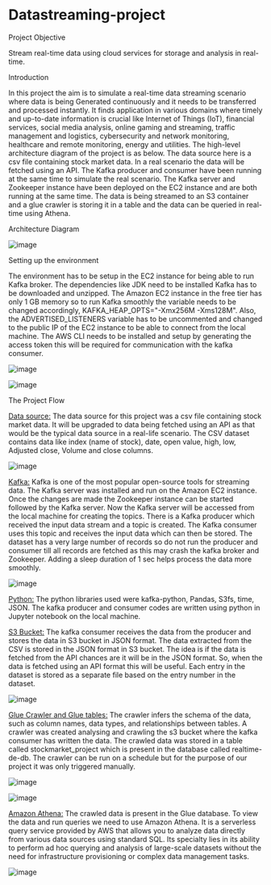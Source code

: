 # Datastreaming-project

Project Objective

Stream real-time data using cloud services for storage and analysis in real-time.

Introduction

In this project the aim is to simulate a real-time data streaming scenario where data is being Generated continuously and it needs to be transferred and processed instantly. It finds application in various domains where timely and up-to-date information is crucial like Internet of Things (IoT), financial services, social media analysis, online gaming and streaming, traffic management and logistics, cybersecurity and network monitoring, healthcare and remote monitoring, energy and utilities. The high-level architecture diagram of the project is as below.
The data source here is a csv file containing stock market data. In a real scenario the data will be fetched using an API. The Kafka producer and consumer have been running at the same time to simulate the real scenario. The Kafka server and Zookeeper instance have been deployed on the EC2 instance and are both running at the same time. The data is being streamed to an S3 container and a glue crawler is storing it in a table and the data can be queried in real-time using Athena.

Architecture Diagram


![image](https://github.com/DataCounsel/Datastreaming-project/assets/71335870/3aae44fa-5e63-4c23-ad38-b2f5360334e6)



Setting up the environment

The environment has to be setup in the EC2 instance for being able to run Kafka broker. The dependencies like JDK need to be installed Kafka has to be downloaded and unzipped. The Amazon EC2 instance in the free tier has only 1 GB memory so to run Kafka smoothly the variable needs to be  changed accordingly, KAFKA_HEAP_OPTS="-Xmx256M -Xms128M". Also, the ADVERTISED_LISTENERS variable has to be uncommented and changed to the public IP of the EC2 instance to be able to connect from the local machine. The AWS CLI needs to be installed and setup by generating the access token this will be required for communication with the kafka consumer.

 
 ![image](https://github.com/DataCounsel/Datastreaming-project/assets/71335870/2b49c289-e98f-4f4c-bde2-c135d6475427)

![image](https://github.com/DataCounsel/Datastreaming-project/assets/71335870/7b8b8052-cb02-4aac-b207-a76af0869388)

 

The Project Flow

<ins>Data source:</ins> The data source for this project was a csv file containing stock market data. It will be upgraded to data being fetched using an API as that would be the typical data source in a real-life scenario. The CSV dataset contains data like index (name of stock), date, open value, high, low, Adjusted close, Volume and close columns. 

![image](https://github.com/DataCounsel/Datastreaming-project/assets/71335870/1c7ffe05-7012-47e3-8ffd-60c084205ae9)
 

<ins>Kafka:</ins> Kafka is one of the most popular open-source tools for streaming data. The Kafka server was installed and run on the Amazon EC2 instance. 
Once the changes are made the Zookeeper instance can be started followed by the Kafka server. Now the Kafka server will be accessed from the local machine for creating the topics. There is a Kafka producer which received the input data stream and a topic is created. The Kafka consumer uses this topic and receives the input data which can then be stored. The dataset has a very large number of records so do not run the producer and consumer till all records are fetched as this may crash the kafka broker and Zookeeper. Adding a sleep duration of 1 sec helps process the data more smoothly.

![image](https://github.com/DataCounsel/Datastreaming-project/assets/71335870/c9a93e93-9ac5-4278-a3a9-2185ed21cc79)

<ins>Python:</ins> The python libraries used were kafka-python, Pandas, S3fs, time, JSON. The kafka producer and consumer codes are written using python in Jupyter notebook on the local machine.



<ins>S3 Bucket:</ins> The kafka consumer receives the data from the producer and stores the data in S3 bucket in JSON format. The data extracted from the CSV is stored in the JSON format in S3 bucket. The idea is if the data is fetched from the API chances are it will be in the JSON format. So, when the data is fetched using an API format this will be useful. Each entry in the dataset is stored as a separate file based on the entry number in the dataset. 

![image](https://github.com/DataCounsel/Datastreaming-project/assets/71335870/a65eabb3-9823-4786-b72f-54983d3b4af3)


<ins>Glue Crawler and Glue tables:</ins> The crawler infers the schema of the data, such as column names, data types, and relationships between tables. A crawler was created analysing and crawling the s3 bucket where the kafka consumer has written the data. The crawled data was stored in a table called stockmarket_project which is present in the database called realtime-de-db. The crawler can be run on a schedule but for the purpose of our project it was only triggered manually. 

 ![image](https://github.com/DataCounsel/Datastreaming-project/assets/71335870/6cae882a-0151-4882-aa18-0f2109f13b42)


 ![image](https://github.com/DataCounsel/Datastreaming-project/assets/71335870/39067148-cdc8-40b6-9342-fcadf4d64a21)


<ins>Amazon Athena:</ins> The crawled data is present in the Glue database. To view the data and run queries we need to use Amazon Athena. It is a serverless query service provided by AWS that allows you to analyze data directly from various data sources using standard SQL. Its specialty lies in its ability to perform ad hoc querying and analysis of large-scale datasets without the need for infrastructure provisioning or complex data management tasks.
 

![image](https://github.com/DataCounsel/Datastreaming-project/assets/71335870/5acb3665-8f75-4118-86ad-6bcb2615e2c2)




								


